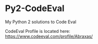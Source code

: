 # Py2-CodeEval
My Python 2 solutions to Code Eval

CodeEval Profile is located here: https://www.codeeval.com/profile/Abraxas/